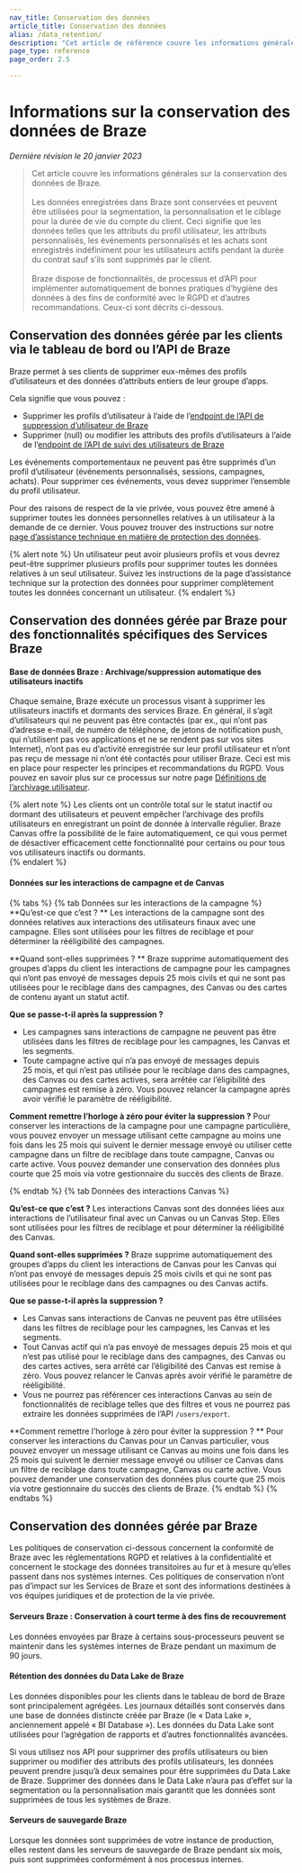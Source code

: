 ```yaml
---
nav_title: Conservation des données
article_title: Conservation des données
alias: /data_retention/
description: "Cet article de référence couvre les informations générales sur la conservation des données de Braze. "
page_type: reference
page_order: 2.5

---
```


<!--
Warning! Don't make any changes to this document without approval from the legal department.
-->

# Informations sur la conservation des données de Braze

*Dernière révision le 20 janvier 2023*

> Cet article couvre les informations générales sur la conservation des données de Braze.<br><br>Les données enregistrées dans Braze sont conservées et peuvent être utilisées pour la segmentation, la personnalisation et le ciblage pour la durée de vie du compte du client. Ceci signifie que les données telles que les attributs du profil utilisateur, les attributs personnalisés, les événements personnalisés et les achats sont enregistrés indéfiniment pour les utilisateurs actifs pendant la durée du contrat sauf s’ils sont supprimés par le client.<br><br>Braze dispose de fonctionnalités, de processus et d’API pour implémenter automatiquement de bonnes pratiques d’hygiène des données à des fins de conformité avec le RGPD et d’autres recommandations. Ceux-ci sont décrits ci-dessous.

## Conservation des données gérée par les clients via le tableau de bord ou l’API de Braze

Braze permet à ses clients de supprimer eux-mêmes des profils d’utilisateurs et des données d’attributs entiers de leur groupe d’apps.

Cela signifie que vous pouvez : 
- Supprimer les profils d’utilisateur à l’aide de l’[endpoint de l’API de suppression d’utilisateur de Braze]({{site.baseurl}}/api/endpoints/user_data/post_user_delete/) 
- Supprimer (null) ou modifier les attributs des profils d’utilisateurs à l’aide de l’[endpoint de l’API de suivi des utilisateurs de Braze]({{site.baseurl}}/api/endpoints/user_data/post_user_track/)

Les événements comportementaux ne peuvent pas être supprimés d’un profil d’utilisateur (événements personnalisés, sessions, campagnes, achats). Pour supprimer ces événements, vous devez supprimer l’ensemble du profil utilisateur.

Pour des raisons de respect de la vie privée, vous pouvez être amené à supprimer toutes les données personnelles relatives à un utilisateur à la demande de ce dernier. Vous pouvez trouver des instructions sur notre [page d’assistance technique en matière de protection des données]({{site.baseurl}}/help/dp-technical-assistance/#the-right-to-erasure).

{% alert note %}
Un utilisateur peut avoir plusieurs profils et vous devrez peut-être supprimer plusieurs profils pour supprimer toutes les données relatives à un seul utilisateur. Suivez les instructions de la page d’assistance technique sur la protection des données pour supprimer complètement toutes les données concernant un utilisateur.
{% endalert %}

## Conservation des données gérée par Braze pour des fonctionnalités spécifiques des Services Braze

#### Base de données Braze : Archivage/suppression automatique des utilisateurs inactifs

Chaque semaine, Braze exécute un processus visant à supprimer les utilisateurs inactifs et dormants des services Braze. En général, il s’agit d’utilisateurs qui ne peuvent pas être contactés (par ex., qui n’ont pas d’adresse e-mail, de numéro de téléphone, de jetons de notification push, qui n’utilisent pas vos applications et ne se rendent pas sur vos sites Internet), n’ont pas eu d’activité enregistrée sur leur profil utilisateur et n’ont pas reçu de message ni n’ont été contactés pour utiliser Braze. Ceci est mis en place pour respecter les principes et recommandations du RGPD. Vous pouvez en savoir plus sur ce processus sur notre page [Définitions de l’archivage utilisateur]({{site.baseurl}}/user_guide/data_and_analytics/user_data_collection/user_archival/).

{% alert note %} 
Les clients ont un contrôle total sur le statut inactif ou dormant des utilisateurs et peuvent empêcher l’archivage des profils utilisateurs en enregistrant un point de donnée à intervalle régulier. Braze Canvas offre la possibilité de le faire automatiquement, ce qui vous permet de désactiver efficacement cette fonctionnalité pour certains ou pour tous vos utilisateurs inactifs ou dormants.  
{% endalert %}

#### Données sur les interactions de campagne et de Canvas 

{% tabs %}
{% tab Données sur les interactions de la campagne %}
**Qu’est-ce que c’est ? ** Les interactions de la campagne sont des données relatives aux interactions des utilisateurs finaux avec une campagne. Elles sont utilisées pour les filtres de reciblage et pour déterminer la rééligibilité des campagnes.

**Quand sont-elles supprimées ? ** Braze supprime automatiquement des groupes d’apps du client les interactions de campagne pour les campagnes qui n’ont pas envoyé de messages depuis 25 mois civils et qui ne sont pas utilisées pour le reciblage dans des campagnes, des Canvas ou des cartes de contenu ayant un statut actif.

**Que se passe-t-il après la suppression ?**

- Les campagnes sans interactions de campagne ne peuvent pas être utilisées dans les filtres de reciblage pour les campagnes, les Canvas et les segments.
- Toute campagne active qui n’a pas envoyé de messages depuis 25 mois, et qui n’est pas utilisée pour le reciblage dans des campagnes, des Canvas ou des cartes actives, sera arrêtée car l’éligibilité des campagnes est remise à zéro. Vous pouvez relancer la campagne après avoir vérifié le paramètre de rééligibilité.

**Comment remettre l’horloge à zéro pour éviter la suppression ?** Pour conserver les interactions de la campagne pour une campagne particulière, vous pouvez envoyer un message utilisant cette campagne au moins une fois dans les 25 mois qui suivent le dernier message envoyé ou utiliser cette campagne dans un filtre de reciblage dans toute campagne, Canvas ou carte active. Vous pouvez demander une conservation des données plus courte que 25 mois via votre gestionnaire du succès des clients de Braze.

{% endtab %}
{% tab Données des interactions Canvas %}

**Qu’est-ce que c’est ?** Les interactions Canvas sont des données liées aux interactions de l’utilisateur final avec un Canvas ou un Canvas Step. Elles sont utilisées pour les filtres de reciblage et pour déterminer la rééligibilité des Canvas.

**Quand sont-elles supprimées ?** Braze supprime automatiquement des groupes d’apps du client les interactions de Canvas pour les Canvas qui n’ont pas envoyé de messages depuis 25 mois civils et qui ne sont pas utilisées pour le reciblage dans des campagnes ou des Canvas actifs.

**Que se passe-t-il après la suppression ?**
- Les Canvas sans interactions de Canvas ne peuvent pas être utilisées dans les filtres de reciblage pour les campagnes, les Canvas et les segments.
- Tout Canvas actif qui n’a pas envoyé de messages depuis 25 mois et qui n’est pas utilisé pour le reciblage dans des campagnes, des Canvas ou des cartes actives, sera arrêté car l’éligibilité des Canvas est remise à zéro. Vous pouvez relancer le Canvas après avoir vérifié le paramètre de rééligibilité.
- Vous ne pourrez pas référencer ces interactions Canvas au sein de fonctionnalités de reciblage telles que des filtres et vous ne pourrez pas extraire les données supprimées de l’API `/users/export`.

**Comment remettre l’horloge à zéro pour éviter la suppression ? ** Pour conserver les interactions du Canvas pour un Canvas particulier, vous pouvez envoyer un message utilisant ce Canvas au moins une fois dans les 25 mois qui suivent le dernier message envoyé ou utiliser ce Canvas dans un filtre de reciblage dans toute campagne, Canvas ou carte active. Vous pouvez demander une conservation des données plus courte que 25 mois via votre gestionnaire du succès des clients de Braze.
{% endtab %}
{% endtabs %}

## Conservation des données gérée par Braze

Les politiques de conservation ci-dessous concernent la conformité de Braze avec les réglementations RGPD et relatives à la confidentialité et concernent le stockage des données transitoires au fur et à mesure qu’elles passent dans nos systèmes internes. Ces politiques de conservation n’ont pas d’impact sur les Services de Braze et sont des informations destinées à vos équipes juridiques et de protection de la vie privée.

#### Serveurs Braze : Conservation à court terme à des fins de recouvrement

Les données envoyées par Braze à certains sous-processeurs peuvent se maintenir dans les systèmes internes de Braze pendant un maximum de 90 jours.

#### Rétention des données du Data Lake de Braze

Les données disponibles pour les clients dans le tableau de bord de Braze sont principalement agrégées. Les journaux détaillés sont conservés dans une base de données distincte créée par Braze (le « Data Lake », anciennement appelé « BI Database »). Les données du Data Lake sont utilisées pour l’agrégation de rapports et d’autres fonctionnalités avancées.

Si vous utilisez nos API pour supprimer des profils utilisateurs ou bien supprimer ou modifier des attributs des profils utilisateurs, les données peuvent prendre jusqu’à deux semaines pour être supprimées du Data Lake de Braze. Supprimer des données dans le Data Lake n’aura pas d’effet sur la segmentation ou la personnalisation mais garantit que les données sont supprimées de tous les systèmes de Braze.

#### Serveurs de sauvegarde Braze

Lorsque les données sont supprimées de votre instance de production, elles restent dans les serveurs de sauvegarde de Braze pendant six mois, puis sont supprimées conformément à nos processus internes.
